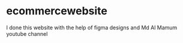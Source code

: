 # ecommercewebsite
I done this website with the help of figma designs and Md Al Mamum youtube channel
